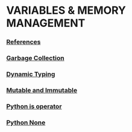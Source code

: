 # VARIABLES & MEMORY MANAGEMENT
### [References](https://github.com/themusharraf/Python-memory-managment/blob/master/references.py)
### [Garbage Collection](https://github.com/themusharraf/Python-memory-managment/blob/master/garbage_c.py)
### [Dynamic Typing](https://github.com/themusharraf/Python-memory-managment/blob/master/dynamic_type.py)
### [Mutable and Immutable](https://github.com/themusharraf/Python-memory-managment/blob/master/mutable_Immutable.py)  
### [Python is operator](https://github.com/themusharraf/Python-memory-managment/blob/master/is_operator.py)
### [Python None](https://github.com/themusharraf/Python-memory-managment/blob/master/none_not_is.py)


 
